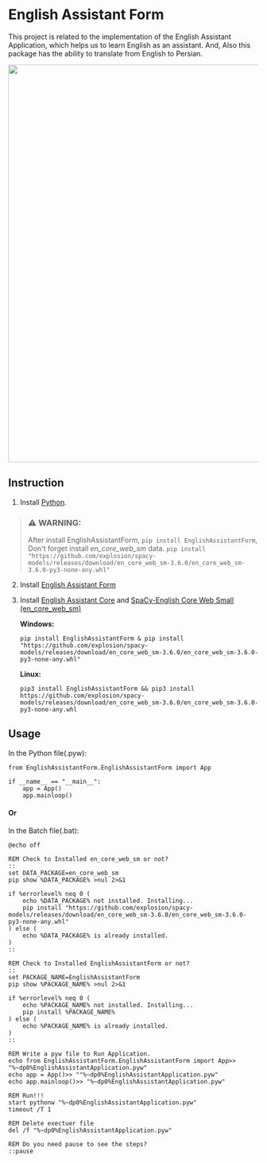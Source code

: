 # English Assistant Form		 
This project is related to the implementation of the English Assistant Application, which helps us to learn English as an assistant. And, Also this package has the ability to translate from English to Persian.

<p align="center">
  <img src="https://github.com/yasharsajadi/EnglishAssistantForm/blob/master/Application_Tabs.png" width="800">
</p>

## Instruction

1. Install [Python](https://www.python.org/).


> ### ⚠ WARNING:
> After install EnglishAssistantForm, ```pip install EnglishAssistantForm```, Don't forget install *en_core_web_sm* data. ```pip install "https://github.com/explosion/spacy-models/releases/download/en_core_web_sm-3.6.0/en_core_web_sm-3.6.0-py3-none-any.whl"```

2. Install [English Assistant Form](https://github.com/yasharsajadi/EnglishAssistantForm)

2. Install [English Assistant Core](https://github.com/yasharsajadi/EnglishAssistantCore) and [SpaCy-English Core Web Small (en_core_web_sm)](https://github.com/explosion/spacy-models/releases/)

    **Windows:**
    ```
    pip install EnglishAssistantForm & pip install "https://github.com/explosion/spacy-models/releases/download/en_core_web_sm-3.6.0/en_core_web_sm-3.6.0-py3-none-any.whl"
    ```
    **Linux:**
    ```
    pip3 install EnglishAssistantForm && pip3 install https://github.com/explosion/spacy-models/releases/download/en_core_web_sm-3.6.0/en_core_web_sm-3.6.0-py3-none-any.whl
    ```


## Usage
In the Python file(.pyw):
```
from EnglishAssistantForm.EnglishAssistantForm import App

if __name__ == "__main__":
	app = App()
	app.mainloop()
```
#### Or
In the Batch file(.bat):
```
@echo off

REM Check to Installed en_core_web_sm or not? 
::
set DATA_PACKAGE=en_core_web_sm
pip show %DATA_PACKAGE% >nul 2>&1

if %errorlevel% neq 0 (
    echo %DATA_PACKAGE% not installed. Installing...
	pip install "https://github.com/explosion/spacy-models/releases/download/en_core_web_sm-3.6.0/en_core_web_sm-3.6.0-py3-none-any.whl"
) else (
	echo %DATA_PACKAGE% is already installed.
)
::

REM Check to Installed EnglishAssistantForm or not? 
::
set PACKAGE_NAME=EnglishAssistantForm
pip show %PACKAGE_NAME% >nul 2>&1

if %errorlevel% neq 0 (
    echo %PACKAGE_NAME% not installed. Installing...
	pip install %PACKAGE_NAME%
) else (
	echo %PACKAGE_NAME% is already installed.
)
::

REM Write a pyw file to Run Application. 
echo from EnglishAssistantForm.EnglishAssistantForm import App>> "%~dp0%EnglishAssistantApplication.pyw"
echo app = App()>> ""%~dp0%EnglishAssistantApplication.pyw"
echo app.mainloop()>> "%~dp0%EnglishAssistantApplication.pyw"

REM Run!!!
start pythonw "%~dp0%EnglishAssistantApplication.pyw"
timeout /T 1

REM Delete exectuer file
del /f "%~dp0%EnglishAssistantApplication.pyw"

REM Do you need pause to see the steps?
::pause
```




